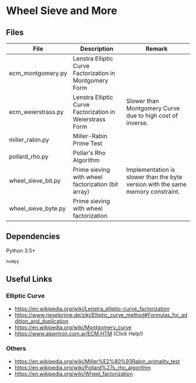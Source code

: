 # Wheel Sieve and More

## Files
|File|Description|Remark|
|--|--|--|
|ecm_montgomery.py|Lenstra Elliptic Curve Factorization in Montgomery Form||
|ecm_weierstrass.py|Lenstra Elliptic Curve Factorization in Weierstrass Form|Slower than Montgomery Curve due to high cost of inverse.|
|miller_rabin.py|Miller-Rabin Prime Test||
|pollard_rho.py|Pollar's Rho Algorithm||
|wheel_sieve_bit.py|Prime sieving with wheel factorization (bit array)|Implementation is slower than the byte version with the same memory constraint.|
|wheel_sieve_byte.py|Prime sieving with wheel factorization||

## Dependencies
Python 3.5+
```
numpy
```

## Useful Links

### Elliptic Curve
- https://en.wikipedia.org/wiki/Lenstra_elliptic-curve_factorization
- https://www.rieselprime.de/ziki/Elliptic_curve_method#Formulas_for_addition_and_duplication
- https://en.wikipedia.org/wiki/Montgomery_curve
- https://www.alpertron.com.ar/ECM.HTM (Click Help!)

### Others
- https://en.wikipedia.org/wiki/Miller%E2%80%93Rabin_primality_test
- https://en.wikipedia.org/wiki/Pollard%27s_rho_algorithm
- https://en.wikipedia.org/wiki/Wheel_factorization
